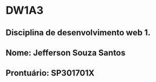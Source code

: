 # DW1A3

## Disciplina de desenvolvimento web 1.
## Nome: Jefferson Souza Santos
## Prontuário: SP301701X
